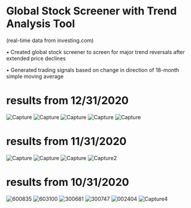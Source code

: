 #  Global Stock Screener with Trend Analysis Tool
 (real-time data from investing.com)

• Created global stock screener to screen for major trend reversals after extended price declines

• Generated trading signals based on change in direction of 18-month simple moving average

# results from 12/31/2020
![Capture](https://user-images.githubusercontent.com/35648851/105548641-7ec3b580-5cc5-11eb-86e6-fe0ed22c16ab.PNG)
![Capture](https://user-images.githubusercontent.com/35648851/105548461-415f2800-5cc5-11eb-9719-3cdff54943d4.PNG)
![Capture](https://user-images.githubusercontent.com/35648851/105548150-e62d3580-5cc4-11eb-9d79-7d8012e2f5a9.PNG)
![Capture](https://user-images.githubusercontent.com/35648851/105548745-a7e44600-5cc5-11eb-9645-4d2f0665a70d.PNG)
![Capture](https://user-images.githubusercontent.com/35648851/105548849-cba78c00-5cc5-11eb-9a86-97234d6ffc66.PNG)


# results from 11/31/2020
![Capture](https://user-images.githubusercontent.com/35648851/105548999-ff82b180-5cc5-11eb-813f-5ca2875b9347.PNG)
![Capture](https://user-images.githubusercontent.com/35648851/105549152-2f31b980-5cc6-11eb-807a-3ba40d1c0735.PNG)
![Capture](https://user-images.githubusercontent.com/35648851/105549416-8768bb80-5cc6-11eb-8674-ea302700d826.PNG)
![Capture2](https://user-images.githubusercontent.com/35648851/105549420-8899e880-5cc6-11eb-8693-aefe3ea18b7a.PNG)

# results from 10/31/2020

![600835](https://user-images.githubusercontent.com/35648851/99133465-bcc69e00-25df-11eb-9469-2f28218f129f.png)
![603100](https://user-images.githubusercontent.com/35648851/99133473-c3551580-25df-11eb-8af3-1a430b2af1fb.png)
![300681](https://user-images.githubusercontent.com/35648851/99133485-cc45e700-25df-11eb-8082-d06429d37bf8.png)
![300747](https://user-images.githubusercontent.com/35648851/99133495-d49e2200-25df-11eb-83d9-0ae38c87894f.png)
![002404](https://user-images.githubusercontent.com/35648851/99133506-dff14d80-25df-11eb-8da1-b61c0b4b32e3.png)
![Capture4](https://user-images.githubusercontent.com/35648851/99263876-5e6b0c80-27e5-11eb-92d5-3d984fa893c8.JPG)
